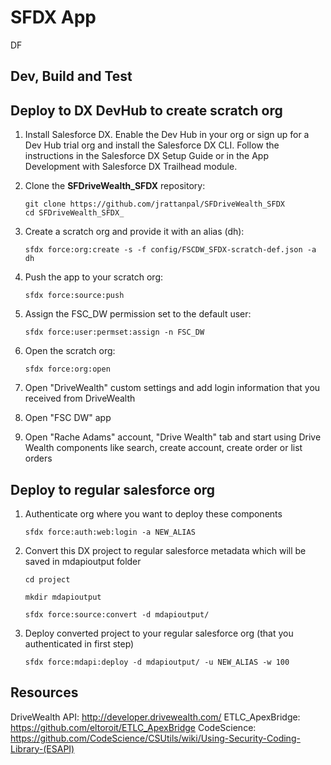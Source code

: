 # SFDX  App
DF
## Dev, Build and Test

## Deploy to DX DevHub to create scratch org

1. Install Salesforce DX. Enable the Dev Hub in your org or sign up for a Dev Hub trial org and install the Salesforce DX CLI. Follow the instructions in the Salesforce DX Setup Guide or in the App Development with Salesforce DX Trailhead module.

1. Clone the **SFDriveWealth_SFDX** repository:
    ```
    git clone https://github.com/jrattanpal/SFDriveWealth_SFDX
    cd SFDriveWealth_SFDX_
    ```

1. Create a scratch org and provide it with an alias (dh):
    ```
    sfdx force:org:create -s -f config/FSCDW_SFDX-scratch-def.json -a dh
    ```

4. Push the app to your scratch org:
    ```
    sfdx force:source:push
    ```

5. Assign the FSC_DW permission set to the default user:
    ```
    sfdx force:user:permset:assign -n FSC_DW
    ```

6. Open the scratch org:
    ```
    sfdx force:org:open
    ```

7. Open "DriveWealth" custom settings and add login information that you received from DriveWealth

8. Open "FSC DW" app

9. Open "Rache Adams" account, "Drive Wealth" tab and start using Drive Wealth components like search, create account, create order or list orders
 
## Deploy to regular salesforce org

1. Authenticate org where you want to deploy these components
     
    ```
    sfdx force:auth:web:login -a NEW_ALIAS
    ```
2. Convert this DX project to regular salesforce metadata which will be saved in mdapioutput folder
    ```
    cd project
    
    mkdir mdapioutput
    
    sfdx force:source:convert -d mdapioutput/
    ```

3. Deploy converted project to your regular salesforce org (that you authenticated in first step)
    ``` 
    sfdx force:mdapi:deploy -d mdapioutput/ -u NEW_ALIAS -w 100
    ```


## Resources
DriveWealth API: http://developer.drivewealth.com/
ETLC_ApexBridge: https://github.com/eltoroit/ETLC_ApexBridge
CodeScience: https://github.com/CodeScience/CSUtils/wiki/Using-Security-Coding-Library-(ESAPI)



